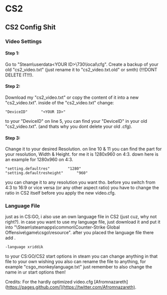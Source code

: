 # CS2
## CS2 Config Shit

### Video Settings
#### Step 1:
Go to "Steam\userdata\<YOUR ID>\730\local\cfg".
Create a backup of your old "cs2_video.txt" (just rename it to "cs2_video.txt.old" or smth) (!!!DONT DELETE IT!!!).
#### Step 2:
Download my "cs2_video.txt" or copy the content of it into a new "cs2_video.txt".
inside of the "cs2_video.txt" change:
```
"DeviceID"		"<YOUR ID>"
```
to your "DeviceID" on line 5, you can find your "DeviceID" in your old "cs2_video.txt". (and thats why you dont delete your old .cfg).
#### Step 3:
Change it to your desired Resolution.
on line 10 & 11 you can find the part for your resolution, Width & Height.
for me it is 1280x960 on 4:3.
down here is an example for 1280x960 on 4:3.
```
"setting.defaultres"		"1280"
"setting.defaultresheight"		"960"
```
you can change it to any resolution you want tho.
before you switch from 4:3 to 16:9 or vice versa (or any other aspect ratio) you have to change the ratio in CS2 itself before you apply the new video.cfg.

### Language File
just as in CS:GO, i also use an own language file in CS2 (just cuz, why not right?).
in case you want to use my language file, just download it and put it into "\Steam\steamapps\common\Counter-Strike Global Offensive\game\csgo\resource".
after you placed the language file there add .
```
-language xriddik
```
to your CS:GO/CS2 start options in steam
you can change anything in that file to your own wishing
you also can rename the file to anything, for example "csgo_monkeylanguage.txt"
just remember to also change the name in ur start options then!










Credits:
For the hardly optimized video.cfg [Afromnazareth](https://pages.github.com/](https://twitter.com/Afromnazareth).
